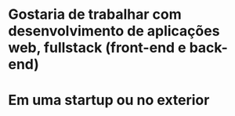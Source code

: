 # Gostaria de trabalhar com desenvolvimento de aplicações web, fullstack (front-end e back-end) 
# Em uma startup ou no exterior

